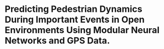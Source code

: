 # Predicting Pedestrian Dynamics During Important Events in Open Environments Using Modular   Neural Networks and GPS Data.
